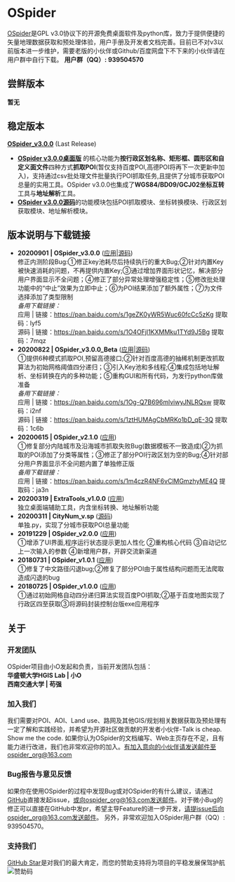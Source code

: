 # OSpider
[OSpider](https://skytruine.github.io/OSpider/)是GPL v3.0协议下的开源免费桌面软件及python库，致力于提供便捷的矢量地理数据获取和预处理体验，用户手册及开发者文档完善。目前已不对v3以前版本进一步维护，需要老版的小伙伴或Github/百度网盘下不下来的小伙伴请在用户群中自行下载。
**用户群（QQ）: 939504570**
## 尝鲜版本
**暂无**
## 稳定版本
[**OSpider_v3.0.0**](https://github.com/skytruine/OSpider/releases/download/OSpider_v3.0.0/OSpider.v3.0.0.zip) (Last Release)<br>
- [**OSpider v3.0.0桌面版**](https://github.com/skytruine/OSpider/releases/download/OSpider_v3.0.0/OSpider.v3.0.0.zip) 的核心功能为**按行政区划名称、矩形框、圆形区和自定义面文件**四种方式**抓取POI**(暂仅支持百度POI,高德POI将再下一次更新中加入)，支持通过csv批处理文件批量执行POI抓取任务,且提供了分城市获取POI总量的实用工具。OSpider v3.0.0也集成了**WGS84/BD09/GCJ02坐标互转**工具与**地址解析**工具。<br>
- [**OSpider v3.0.0源码**](https://github.com/skytruine/OSpider/releases/download/OSpider_v3.0.0/OSpider_v3.0.0_code.zip)的功能模块包括POI抓取模块、坐标转换模块、行政区划获取模块、地址解析模块。

## 版本说明与下载链接
- **20200901 | OSpider_v3.0.0** ([应用](https://github.com/skytruine/OSpider/releases/download/OSpider_v3.0.0/OSpider.v3.0.0.zip)|[源码](https://github.com/skytruine/OSpider/releases/download/OSpider_v3.0.0/OSpider_v3.0.0_code.zip))<br>
修正内测阶段Bug:①修正key池耗尽后持续执行的重大Bug;②针对内置Key被快速消耗的问题，不再提供内置Key;③通过增加界面形状记忆，解决部分用户界面显示不全问题；④修正了部分异常处理增强稳定性；⑤修改批处理功能中的“中止”效果为立即中止；⑥为POI结果添加了额外属性；⑦为文件选择添加了类型限制<br>
*备用下载链接：*<br>
应用 | 链接：https://pan.baidu.com/s/1geZK0yWR5Wuc60fcCc5zKg 提取码：lyf5 <br>
源码 | 链接：https://pan.baidu.com/s/1O4OFjl1KXMMku1TYd9J5Bg 提取码：7mqz
- **20200822 | OSpider_v3.0.0_Beta** ([应用](https://github.com/skytruine/OSpider/releases/download/OSpider_v3.0.0-Beta/OSpider_v3.0.0_Beta.zip)|[源码](https://github.com/skytruine/OSpider/releases/download/OSpider_v3.0.0-Beta/OSpider_v3.0.0_Beta_Code.zip))<br>
①提供6种模式抓取POI,预留高德接口;②针对百度高德的抽稀机制更改抓取算法为初始网格阈值四分递归；③引入Key池和多线程;④集成包括地址解析、坐标转换在内的多种功能；⑤重构GUI和所有代码，为发行python库做准备<br>
*备用下载链接：*<br>
应用 | 链接：https://pan.baidu.com/s/1Og-Q7B696mlviwyJNLRQsw 提取码：i2nf<br>
源码 | 链接：https://pan.baidu.com/s/1ztHUMAgCbMRKo1bD_qE-3Q 提取码：1c6b
- **20200615 | OSpider_v2.1.0** ([应用](https://github.com/skytruine/OSpider/releases/download/OSpider_v2.1.0/OSpider_v2.1.0.zip))<br>
①修复部分内陆城市及沿海城市抓取失败Bug(数据模板不一致造成)②为抓取的POI添加了分类等属性；③修正了部分POI行政区划为空的Bug;④针对部分用户界面显示不全问题内置了单独修正版<br>
*备用下载链接：*<br>
应用 | 链接：https://pan.baidu.com/s/1m4czR4NF6vClMGmzhyME4Q 提取码：ja3n
- **20200319 | ExtraTools_v1.0.0** ([应用](https://skytruine.github.io/OSpider/))<br>
独立桌面端辅助工具，内含坐标转换、地址解析功能
- **20200311 | CityNum_v.sp** ([源码](https://skytruine.github.io/OSpider/))<br>
单独.py，实现了分城市获取POI总量功能
- **20191229 | OSpider_v2.0.0** ([应用](https://github.com/skytruine/OSpider/releases/download/OSpider_v2.0.0/OSpider_v2.0.0.zip))<br>
①增添了UI界面,程序运行状态提示更加人性化 ②重构核心代码 ③自动记忆上一次输入的参数 ④新增用户群，开辟交流新渠道
- **20180731 | OSpider_v1.0.1** ([应用](https://github.com/skytruine/OSpider/releases/download/OSpider_v1.0.1/OSpider_v1.0.1.zip))<br>
①修复了中文路径闪退bug;②修复了部分POI由于属性结构问题而无法爬取造成闪退的bug
- **20180725 | OSpider_v1.0.0** ([应用](https://skytruine.github.io/OSpider/))<br>
①通过初始网格自动四分递归算法实现百度POI抓取;②基于百度地图实现了行政区四至获取③将源码封装控制台版exe应用程序

## 关于
### 开发团队
OSpider项目由小O发起和负责，当前开发团队包括：<br>
**华盛顿大学HGIS Lab | 小O**<br>
**西南交通大学 | 苟强**

### 加入我们
我们需要对POI、AOI、Land use、路网及其他GIS/规划相关数据获取及预处理有一定了解和实践经验，并希望为开源社区做贡献的开发者小伙伴-Talk is cheap. Show me the code. 如果你认为OSpider的文档编写、Web主页存在不足，且有能力进行改进，我们也非常欢迎你的加入。有加入意向的小伙伴请发送邮件至ospider_org@163.com

### Bug报告与意见反馈
如果你在使用OSpider的过程中发现Bug或对OSpider的有什么建议，请通过[GitHub](https://github.com/skytruine/OSpider)直接发起issue，或向ospider_org@163.com发送邮件。对于微小Bug的修正可以直接在GitHub中发pr，希望主导Feature的进一步开发，请提issue后向ospider_org@163.com发送邮件。
另外，非常欢迎加入OSpider用户群（QQ）: 939504570。

### 支持我们
[GitHub Star](https://github.com/skytruine/OSpider)是对我们的最大肯定，而您的赞助支持将为项目的平稳发展保驾护航
![赞助码](https://cdn.jsdelivr.net/gh/skytruine/clouding//img/赞助链接.png)
